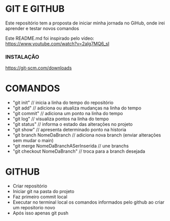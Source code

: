 # GIT E GITHUB


Este repositório tem a proposta de iniciar minha jornada no GiHub, onde irei aprender e testar novos comandos


Este README.md foi inspirado pelo vídeo: https://www.youtube.com/watch?v=2alg7MQ6_sI

### INSTALAÇÃO

https://git-scm.com/downloads

# COMANDOS

- "git init" // inicia a linha do tempo do repositório
- "git add" // adiciona ou atualiza mudanças na linha do tempo
- "git commit" // adiciona um ponto na linha do tempo
- "git log" // visualiza pontos na linha do tempo
- "git status" // informa o estado das alterações no projeto
- "git show" // apresenta determinado ponto na historia 
- "git branch NomeDaBranch // adiciona nova branch (enviar alterações sem mudar o main)
- "git merge NomeDaBranchASerInserida // une branchs
- "git checkout NomeDaBranch" // troca para a branch desejada


# GITHUB

- Criar repositório
- Iniciar git na pasta do projeto
- Faz primeiro commit local
- Executar no terminal local os comandos informados pelo github ao criar um repositorio novo
- Após isso apenas git push